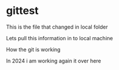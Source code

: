 # gittest
This is the file that changed in local folder 

Lets pull this information in to local machine

How the git is working 

In 2024 i am working again it over here 


